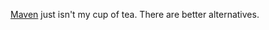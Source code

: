 [Maven][] just isn't my cup of tea. There are better alternatives.

[Maven]: http://maven.apach.org/

